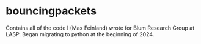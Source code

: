 # bouncingpackets

Contains all of the code I (Max Feinland) wrote for Blum Research Group at LASP. Began migrating to python at the beginning of 2024.
